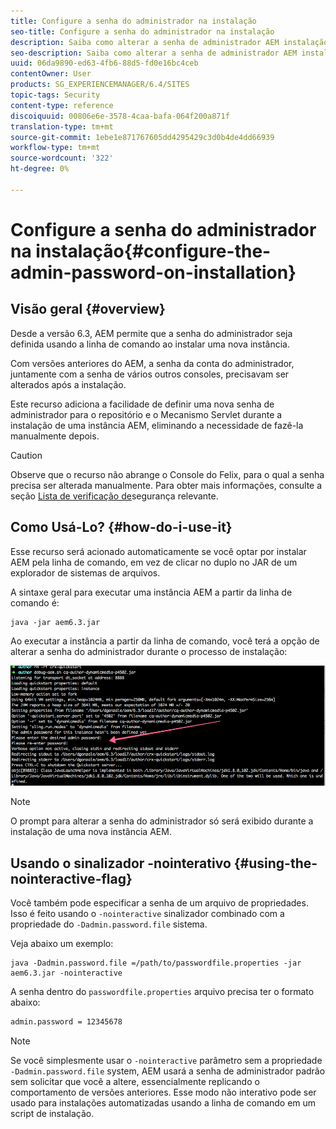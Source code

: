 ```yaml
---
title: Configure a senha do administrador na instalação
seo-title: Configure a senha do administrador na instalação
description: Saiba como alterar a senha de administrador AEM instalação.
seo-description: Saiba como alterar a senha de administrador AEM instalação.
uuid: 06da9890-ed63-4fb6-88d5-fd0e16bc4ceb
contentOwner: User
products: SG_EXPERIENCEMANAGER/6.4/SITES
topic-tags: Security
content-type: reference
discoiquuid: 00806e6e-3578-4caa-bafa-064f200a871f
translation-type: tm+mt
source-git-commit: 1ebe1e871767605dd4295429c3d0b4de4dd66939
workflow-type: tm+mt
source-wordcount: '322'
ht-degree: 0%

---
```



# Configure a senha do administrador na instalação{#configure-the-admin-password-on-installation}

## Visão geral {#overview}

Desde a versão 6.3, AEM permite que a senha do administrador seja definida usando a linha de comando ao instalar uma nova instância.

Com versões anteriores do AEM, a senha da conta do administrador, juntamente com a senha de vários outros consoles, precisavam ser alterados após a instalação.

Este recurso adiciona a facilidade de definir uma nova senha de administrador para o repositório e o Mecanismo Servlet durante a instalação de uma instância AEM, eliminando a necessidade de fazê-la manualmente depois.

>[!CAUTION]
>
>Observe que o recurso não abrange o Console do Felix, para o qual a senha precisa ser alterada manualmente. Para obter mais informações, consulte a seção [Lista de verificação de](/help/sites-administering/security-checklist.md#change-default-passwords-for-the-aem-and-osgi-console-admin-accounts)segurança relevante.

## Como Usá-Lo? {#how-do-i-use-it}

Esse recurso será acionado automaticamente se você optar por instalar AEM pela linha de comando, em vez de clicar no duplo no JAR de um explorador de sistemas de arquivos.

A sintaxe geral para executar uma instância AEM a partir da linha de comando é:

```shell
java -jar aem6.3.jar
```

Ao executar a instância a partir da linha de comando, você terá a opção de alterar a senha do administrador durante o processo de instalação:

![chlimage_1-116](assets/chlimage_1-116.png)

>[!NOTE]
>
>O prompt para alterar a senha do administrador só será exibido durante a instalação de uma nova instância AEM.

## Usando o sinalizador -nointerativo {#using-the-nointeractive-flag}

Você também pode especificar a senha de um arquivo de propriedades. Isso é feito usando o `-nointeractive` sinalizador combinado com a propriedade do `-Dadmin.password.file` sistema.

Veja abaixo um exemplo:

```shell
java -Dadmin.password.file =/path/to/passwordfile.properties -jar aem6.3.jar -nointeractive
```

A senha dentro do `passwordfile.properties` arquivo precisa ter o formato abaixo:

```xml
admin.password = 12345678
```

>[!NOTE]
>
>Se você simplesmente usar o `-nointeractive` parâmetro sem a propriedade `-Dadmin.password.file` system, AEM usará a senha de administrador padrão sem solicitar que você a altere, essencialmente replicando o comportamento de versões anteriores. Esse modo não interativo pode ser usado para instalações automatizadas usando a linha de comando em um script de instalação.

